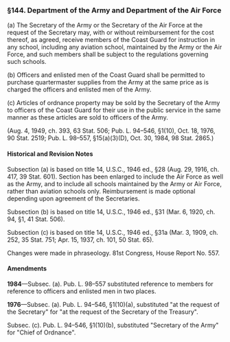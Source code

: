 ### §144. Department of the Army and Department of the Air Force ###

(a) The Secretary of the Army or the Secretary of the Air Force at the request of the Secretary may, with or without reimbursement for the cost thereof, as agreed, receive members of the Coast Guard for instruction in any school, including any aviation school, maintained by the Army or the Air Force, and such members shall be subject to the regulations governing such schools.

(b) Officers and enlisted men of the Coast Guard shall be permitted to purchase quartermaster supplies from the Army at the same price as is charged the officers and enlisted men of the Army.

(c) Articles of ordnance property may be sold by the Secretary of the Army to officers of the Coast Guard for their use in the public service in the same manner as these articles are sold to officers of the Army.

(Aug. 4, 1949, ch. 393, 63 Stat. 506; Pub. L. 94–546, §1(10), Oct. 18, 1976, 90 Stat. 2519; Pub. L. 98–557, §15(a)(3)(D), Oct. 30, 1984, 98 Stat. 2865.)

#### Historical and Revision Notes ####

Subsection (a) is based on title 14, U.S.C., 1946 ed., §28 (Aug. 29, 1916, ch. 417, 39 Stat. 601). Section has been enlarged to include the Air Force as well as the Army, and to include all schools maintained by the Army or Air Force, rather than aviation schools only. Reimbursement is made optional depending upon agreement of the Secretaries.

Subsection (b) is based on title 14, U.S.C., 1946 ed., §31 (Mar. 6, 1920, ch. 94, §1, 41 Stat. 506).

Subsection (c) is based on title 14, U.S.C., 1946 ed., §31a (Mar. 3, 1909, ch. 252, 35 Stat. 751; Apr. 15, 1937, ch. 101, 50 Stat. 65).

Changes were made in phraseology. 81st Congress, House Report No. 557.

#### Amendments ####

**1984**—Subsec. (a). Pub. L. 98–557 substituted reference to members for reference to officers and enlisted men in two places.

**1976**—Subsec. (a). Pub. L. 94–546, §1(10)(a), substituted "at the request of the Secretary" for "at the request of the Secretary of the Treasury".

Subsec. (c). Pub. L. 94–546, §1(10)(b), substituted "Secretary of the Army" for "Chief of Ordnance".